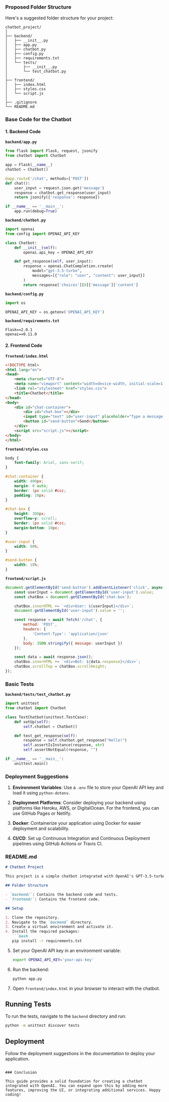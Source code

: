 ### Proposed Folder Structure

Here's a suggested folder structure for your project:

```
chatbot_project/
│
├── backend/
│   ├── __init__.py
│   ├── app.py
│   ├── chatbot.py
│   ├── config.py
│   ├── requirements.txt
│   └── tests/
│       ├── __init__.py
│       └── test_chatbot.py
│
├── frontend/
│   ├── index.html
│   ├── styles.css
│   └── script.js
│
├── .gitignore
└── README.md
```

### Base Code for the Chatbot

#### 1. Backend Code

**`backend/app.py`**

```python
from flask import Flask, request, jsonify
from chatbot import Chatbot

app = Flask(__name__)
chatbot = Chatbot()

@app.route('/chat', methods=['POST'])
def chat():
    user_input = request.json.get('message')
    response = chatbot.get_response(user_input)
    return jsonify({'response': response})

if __name__ == '__main__':
    app.run(debug=True)
```

**`backend/chatbot.py`**

```python
import openai
from config import OPENAI_API_KEY

class Chatbot:
    def __init__(self):
        openai.api_key = OPENAI_API_KEY

    def get_response(self, user_input):
        response = openai.ChatCompletion.create(
            model="gpt-3.5-turbo",
            messages=[{"role": "user", "content": user_input}]
        )
        return response['choices'][0]['message']['content']
```

**`backend/config.py`**

```python
import os

OPENAI_API_KEY = os.getenv('OPENAI_API_KEY')
```

**`backend/requirements.txt`**

```
Flask==2.0.1
openai==0.11.0
```

#### 2. Frontend Code

**`frontend/index.html`**

```html
<!DOCTYPE html>
<html lang="en">
<head>
    <meta charset="UTF-8">
    <meta name="viewport" content="width=device-width, initial-scale=1.0">
    <link rel="stylesheet" href="styles.css">
    <title>Chatbot</title>
</head>
<body>
    <div id="chat-container">
        <div id="chat-box"></div>
        <input type="text" id="user-input" placeholder="Type a message...">
        <button id="send-button">Send</button>
    </div>
    <script src="script.js"></script>
</body>
</html>
```

**`frontend/styles.css`**

```css
body {
    font-family: Arial, sans-serif;
}

#chat-container {
    width: 400px;
    margin: 0 auto;
    border: 1px solid #ccc;
    padding: 10px;
}

#chat-box {
    height: 300px;
    overflow-y: scroll;
    border: 1px solid #ccc;
    margin-bottom: 10px;
}

#user-input {
    width: 80%;
}

#send-button {
    width: 18%;
}
```

**`frontend/script.js`**

```javascript
document.getElementById('send-button').addEventListener('click', async () => {
    const userInput = document.getElementById('user-input').value;
    const chatBox = document.getElementById('chat-box');

    chatBox.innerHTML += `<div>User: ${userInput}</div>`;
    document.getElementById('user-input').value = '';

    const response = await fetch('/chat', {
        method: 'POST',
        headers: {
            'Content-Type': 'application/json'
        },
        body: JSON.stringify({ message: userInput })
    });

    const data = await response.json();
    chatBox.innerHTML += `<div>Bot: ${data.response}</div>`;
    chatBox.scrollTop = chatBox.scrollHeight;
});
```

### Basic Tests

**`backend/tests/test_chatbot.py`**

```python
import unittest
from chatbot import Chatbot

class TestChatbot(unittest.TestCase):
    def setUp(self):
        self.chatbot = Chatbot()

    def test_get_response(self):
        response = self.chatbot.get_response("Hello!")
        self.assertIsInstance(response, str)
        self.assertNotEqual(response, "")

if __name__ == '__main__':
    unittest.main()
```

### Deployment Suggestions

1. **Environment Variables**: Use a `.env` file to store your OpenAI API key and load it using `python-dotenv`.

2. **Deployment Platforms**: Consider deploying your backend using platforms like Heroku, AWS, or DigitalOcean. For the frontend, you can use GitHub Pages or Netlify.

3. **Docker**: Containerize your application using Docker for easier deployment and scalability.

4. **CI/CD**: Set up Continuous Integration and Continuous Deployment pipelines using GitHub Actions or Travis CI.

### README.md

```markdown
# Chatbot Project

This project is a simple chatbot integrated with OpenAI's GPT-3.5-turbo model.

## Folder Structure

- `backend/`: Contains the backend code and tests.
- `frontend/`: Contains the frontend code.

## Setup

1. Clone the repository.
2. Navigate to the `backend` directory.
3. Create a virtual environment and activate it.
4. Install the required packages:
   ```bash
   pip install -r requirements.txt
   ```
5. Set your OpenAI API key in an environment variable:
   ```bash
   export OPENAI_API_KEY='your-api-key'
   ```
6. Run the backend:
   ```bash
   python app.py
   ```

7. Open `frontend/index.html` in your browser to interact with the chatbot.

## Running Tests

To run the tests, navigate to the `backend` directory and run:
```bash
python -m unittest discover tests
```

## Deployment

Follow the deployment suggestions in the documentation to deploy your application.
```

### Conclusion

This guide provides a solid foundation for creating a chatbot integrated with OpenAI. You can expand upon this by adding more features, improving the UI, or integrating additional services. Happy coding!